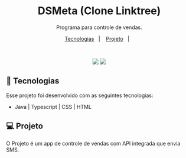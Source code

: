 <h1 align="center"> DSMeta (Clone Linktree) </h1>

<p align="center">
Programa para controle de vendas.
</p>

<p align="center">
  <a href="#-tecnologias">Tecnologias</a>&nbsp;&nbsp;&nbsp;|&nbsp;&nbsp;&nbsp;
  <a href="#-projeto">Projeto</a>&nbsp;&nbsp;&nbsp;|&nbsp;&nbsp;&nbsp;
</p>

<br>

<p align="center">
  <img src="https://user-images.githubusercontent.com/115798226/203336792-47a27dc5-9667-4c8d-88f0-15cd3688f8b4.png!">
  <img src="https://user-images.githubusercontent.com/115798226/203337004-ad619c89-335e-43e7-9512-cb6852fe1aa3.png")

</p>

## 🚀 Tecnologias

Esse projeto foi desenvolvido com as seguintes tecnologias:

- Java | Typescript | CSS | HTML


## 💻 Projeto

O Projeto é um app de controle de vendas com API integrada que envia SMS.
